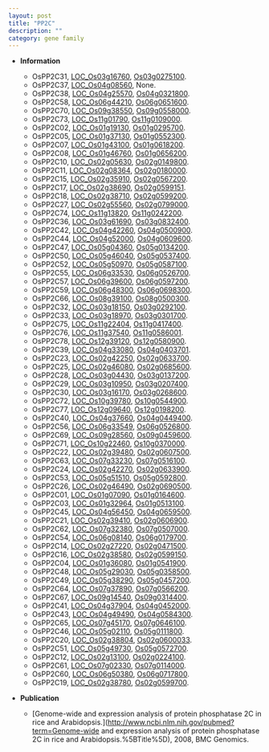 ```yaml
---
layout: post
title: "PP2C"
description: ""
category: gene family
---
```


* **Information**  
    + OsPP2C31, [LOC_Os03g16760](http://rice.uga.edu/cgi-bin/ORF_infopage.cgi?orf=LOC_Os03g16760), [Os03g0275100](https://rapdb.dna.affrc.go.jp/locus/?name=Os03g0275100).
    + OsPP2C37, [LOC_Os04g08560](http://rice.uga.edu/cgi-bin/ORF_infopage.cgi?orf=LOC_Os04g08560), None.
    + OsPP2C38, [LOC_Os04g25570](http://rice.uga.edu/cgi-bin/ORF_infopage.cgi?orf=LOC_Os04g25570), [Os04g0321800](https://rapdb.dna.affrc.go.jp/locus/?name=Os04g0321800).
    + OsPP2C58, [LOC_Os06g44210](http://rice.uga.edu/cgi-bin/ORF_infopage.cgi?orf=LOC_Os06g44210), [Os06g0651600](https://rapdb.dna.affrc.go.jp/locus/?name=Os06g0651600).
    + OsPP2C70, [LOC_Os09g38550](http://rice.uga.edu/cgi-bin/ORF_infopage.cgi?orf=LOC_Os09g38550), [Os09g0558000](https://rapdb.dna.affrc.go.jp/locus/?name=Os09g0558000).
    + OsPP2C73, [LOC_Os11g01790](http://rice.uga.edu/cgi-bin/ORF_infopage.cgi?orf=LOC_Os11g01790), [Os11g0109000](https://rapdb.dna.affrc.go.jp/locus/?name=Os11g0109000).
    + OsPP2C02, [LOC_Os01g19130](http://rice.uga.edu/cgi-bin/ORF_infopage.cgi?orf=LOC_Os01g19130), [Os01g0295700](https://rapdb.dna.affrc.go.jp/locus/?name=Os01g0295700).
    + OsPP2C05, [LOC_Os01g37130](http://rice.uga.edu/cgi-bin/ORF_infopage.cgi?orf=LOC_Os01g37130), [Os01g0552300](https://rapdb.dna.affrc.go.jp/locus/?name=Os01g0552300).
    + OsPP2C07, [LOC_Os01g43100](http://rice.uga.edu/cgi-bin/ORF_infopage.cgi?orf=LOC_Os01g43100), [Os01g0618200](https://rapdb.dna.affrc.go.jp/locus/?name=Os01g0618200).
    + OsPP2C08, [LOC_Os01g46760](http://rice.uga.edu/cgi-bin/ORF_infopage.cgi?orf=LOC_Os01g46760), [Os01g0656200](https://rapdb.dna.affrc.go.jp/locus/?name=Os01g0656200).
    + OsPP2C10, [LOC_Os02g05630](http://rice.uga.edu/cgi-bin/ORF_infopage.cgi?orf=LOC_Os02g05630), [Os02g0149800](https://rapdb.dna.affrc.go.jp/locus/?name=Os02g0149800).
    + OsPP2C11, [LOC_Os02g08364](http://rice.uga.edu/cgi-bin/ORF_infopage.cgi?orf=LOC_Os02g08364), [Os02g0180000](https://rapdb.dna.affrc.go.jp/locus/?name=Os02g0180000).
    + OsPP2C15, [LOC_Os02g35910](http://rice.uga.edu/cgi-bin/ORF_infopage.cgi?orf=LOC_Os02g35910), [Os02g0567200](https://rapdb.dna.affrc.go.jp/locus/?name=Os02g0567200).
    + OsPP2C17, [LOC_Os02g38690](http://rice.uga.edu/cgi-bin/ORF_infopage.cgi?orf=LOC_Os02g38690), [Os02g0599151](https://rapdb.dna.affrc.go.jp/locus/?name=Os02g0599151).
    + OsPP2C18, [LOC_Os02g38710](http://rice.uga.edu/cgi-bin/ORF_infopage.cgi?orf=LOC_Os02g38710), [Os02g0599200](https://rapdb.dna.affrc.go.jp/locus/?name=Os02g0599200).
    + OsPP2C27, [LOC_Os02g55560](http://rice.uga.edu/cgi-bin/ORF_infopage.cgi?orf=LOC_Os02g55560), [Os02g0799000](https://rapdb.dna.affrc.go.jp/locus/?name=Os02g0799000).
    + OsPP2C74, [LOC_Os11g13820](http://rice.uga.edu/cgi-bin/ORF_infopage.cgi?orf=LOC_Os11g13820), [Os11g0242200](https://rapdb.dna.affrc.go.jp/locus/?name=Os11g0242200).
    + OsPP2C36, [LOC_Os03g61690](http://rice.uga.edu/cgi-bin/ORF_infopage.cgi?orf=LOC_Os03g61690), [Os03g0832400](https://rapdb.dna.affrc.go.jp/locus/?name=Os03g0832400).
    + OsPP2C42, [LOC_Os04g42260](http://rice.uga.edu/cgi-bin/ORF_infopage.cgi?orf=LOC_Os04g42260), [Os04g0500900](https://rapdb.dna.affrc.go.jp/locus/?name=Os04g0500900).
    + OsPP2C44, [LOC_Os04g52000](http://rice.uga.edu/cgi-bin/ORF_infopage.cgi?orf=LOC_Os04g52000), [Os04g0609600](https://rapdb.dna.affrc.go.jp/locus/?name=Os04g0609600).
    + OsPP2C47, [LOC_Os05g04360](http://rice.uga.edu/cgi-bin/ORF_infopage.cgi?orf=LOC_Os05g04360), [Os05g0134200](https://rapdb.dna.affrc.go.jp/locus/?name=Os05g0134200).
    + OsPP2C50, [LOC_Os05g46040](http://rice.uga.edu/cgi-bin/ORF_infopage.cgi?orf=LOC_Os05g46040), [Os05g0537400](https://rapdb.dna.affrc.go.jp/locus/?name=Os05g0537400).
    + OsPP2C52, [LOC_Os05g50970](http://rice.uga.edu/cgi-bin/ORF_infopage.cgi?orf=LOC_Os05g50970), [Os05g0587100](https://rapdb.dna.affrc.go.jp/locus/?name=Os05g0587100).
    + OsPP2C55, [LOC_Os06g33530](http://rice.uga.edu/cgi-bin/ORF_infopage.cgi?orf=LOC_Os06g33530), [Os06g0526700](https://rapdb.dna.affrc.go.jp/locus/?name=Os06g0526700).
    + OsPP2C57, [LOC_Os06g39600](http://rice.uga.edu/cgi-bin/ORF_infopage.cgi?orf=LOC_Os06g39600), [Os06g0597200](https://rapdb.dna.affrc.go.jp/locus/?name=Os06g0597200).
    + OsPP2C59, [LOC_Os06g48300](http://rice.uga.edu/cgi-bin/ORF_infopage.cgi?orf=LOC_Os06g48300), [Os06g0698300](https://rapdb.dna.affrc.go.jp/locus/?name=Os06g0698300).
    + OsPP2C66, [LOC_Os08g39100](http://rice.uga.edu/cgi-bin/ORF_infopage.cgi?orf=LOC_Os08g39100), [Os08g0500300](https://rapdb.dna.affrc.go.jp/locus/?name=Os08g0500300).
    + OsPP2C32, [LOC_Os03g18150](http://rice.uga.edu/cgi-bin/ORF_infopage.cgi?orf=LOC_Os03g18150), [Os03g0292100](https://rapdb.dna.affrc.go.jp/locus/?name=Os03g0292100).
    + OsPP2C33, [LOC_Os03g18970](http://rice.uga.edu/cgi-bin/ORF_infopage.cgi?orf=LOC_Os03g18970), [Os03g0301700](https://rapdb.dna.affrc.go.jp/locus/?name=Os03g0301700).
    + OsPP2C75, [LOC_Os11g22404](http://rice.uga.edu/cgi-bin/ORF_infopage.cgi?orf=LOC_Os11g22404), [Os11g0417400](https://rapdb.dna.affrc.go.jp/locus/?name=Os11g0417400).
    + OsPP2C76, [LOC_Os11g37540](http://rice.uga.edu/cgi-bin/ORF_infopage.cgi?orf=LOC_Os11g37540), [Os11g0586001](https://rapdb.dna.affrc.go.jp/locus/?name=Os11g0586001).
    + OsPP2C78, [LOC_Os12g39120](http://rice.uga.edu/cgi-bin/ORF_infopage.cgi?orf=LOC_Os12g39120), [Os12g0580900](https://rapdb.dna.affrc.go.jp/locus/?name=Os12g0580900).
    + OsPP2C39, [LOC_Os04g33080](http://rice.uga.edu/cgi-bin/ORF_infopage.cgi?orf=LOC_Os04g33080), [Os04g0403701](https://rapdb.dna.affrc.go.jp/locus/?name=Os04g0403701).
    + OsPP2C23, [LOC_Os02g42250](http://rice.uga.edu/cgi-bin/ORF_infopage.cgi?orf=LOC_Os02g42250), [Os02g0633700](https://rapdb.dna.affrc.go.jp/locus/?name=Os02g0633700).
    + OsPP2C25, [LOC_Os02g46080](http://rice.uga.edu/cgi-bin/ORF_infopage.cgi?orf=LOC_Os02g46080), [Os02g0685600](https://rapdb.dna.affrc.go.jp/locus/?name=Os02g0685600).
    + OsPP2C28, [LOC_Os03g04430](http://rice.uga.edu/cgi-bin/ORF_infopage.cgi?orf=LOC_Os03g04430), [Os03g0137200](https://rapdb.dna.affrc.go.jp/locus/?name=Os03g0137200).
    + OsPP2C29, [LOC_Os03g10950](http://rice.uga.edu/cgi-bin/ORF_infopage.cgi?orf=LOC_Os03g10950), [Os03g0207400](https://rapdb.dna.affrc.go.jp/locus/?name=Os03g0207400).
    + OsPP2C30, [LOC_Os03g16170](http://rice.uga.edu/cgi-bin/ORF_infopage.cgi?orf=LOC_Os03g16170), [Os03g0268600](https://rapdb.dna.affrc.go.jp/locus/?name=Os03g0268600).
    + OsPP2C72, [LOC_Os10g39780](http://rice.uga.edu/cgi-bin/ORF_infopage.cgi?orf=LOC_Os10g39780), [Os10g0544900](https://rapdb.dna.affrc.go.jp/locus/?name=Os10g0544900).
    + OsPP2C77, [LOC_Os12g09640](http://rice.uga.edu/cgi-bin/ORF_infopage.cgi?orf=LOC_Os12g09640), [Os12g0198200](https://rapdb.dna.affrc.go.jp/locus/?name=Os12g0198200).
    + OsPP2C40, [LOC_Os04g37660](http://rice.uga.edu/cgi-bin/ORF_infopage.cgi?orf=LOC_Os04g37660), [Os04g0449400](https://rapdb.dna.affrc.go.jp/locus/?name=Os04g0449400).
    + OsPP2C56, [LOC_Os06g33549](http://rice.uga.edu/cgi-bin/ORF_infopage.cgi?orf=LOC_Os06g33549), [Os06g0526800](https://rapdb.dna.affrc.go.jp/locus/?name=Os06g0526800).
    + OsPP2C69, [LOC_Os09g28560](http://rice.uga.edu/cgi-bin/ORF_infopage.cgi?orf=LOC_Os09g28560), [Os09g0459600](https://rapdb.dna.affrc.go.jp/locus/?name=Os09g0459600).
    + OsPP2C71, [LOC_Os10g22460](http://rice.uga.edu/cgi-bin/ORF_infopage.cgi?orf=LOC_Os10g22460), [Os10g0370000](https://rapdb.dna.affrc.go.jp/locus/?name=Os10g0370000).
    + OsPP2C22, [LOC_Os02g39480](http://rice.uga.edu/cgi-bin/ORF_infopage.cgi?orf=LOC_Os02g39480), [Os02g0607500](https://rapdb.dna.affrc.go.jp/locus/?name=Os02g0607500).
    + OsPP2C63, [LOC_Os07g33230](http://rice.uga.edu/cgi-bin/ORF_infopage.cgi?orf=LOC_Os07g33230), [Os07g0516100](https://rapdb.dna.affrc.go.jp/locus/?name=Os07g0516100).
    + OsPP2C24, [LOC_Os02g42270](http://rice.uga.edu/cgi-bin/ORF_infopage.cgi?orf=LOC_Os02g42270), [Os02g0633900](https://rapdb.dna.affrc.go.jp/locus/?name=Os02g0633900).
    + OsPP2C53, [LOC_Os05g51510](http://rice.uga.edu/cgi-bin/ORF_infopage.cgi?orf=LOC_Os05g51510), [Os05g0592800](https://rapdb.dna.affrc.go.jp/locus/?name=Os05g0592800).
    + OsPP2C26, [LOC_Os02g46490](http://rice.uga.edu/cgi-bin/ORF_infopage.cgi?orf=LOC_Os02g46490), [Os02g0690500](https://rapdb.dna.affrc.go.jp/locus/?name=Os02g0690500).
    + OsPP2C01, [LOC_Os01g07090](http://rice.uga.edu/cgi-bin/ORF_infopage.cgi?orf=LOC_Os01g07090), [Os01g0164600](https://rapdb.dna.affrc.go.jp/locus/?name=Os01g0164600).
    + OsPP2C03, [LOC_Os01g32964](http://rice.uga.edu/cgi-bin/ORF_infopage.cgi?orf=LOC_Os01g32964), [Os01g0513100](https://rapdb.dna.affrc.go.jp/locus/?name=Os01g0513100).
    + OsPP2C45, [LOC_Os04g56450](http://rice.uga.edu/cgi-bin/ORF_infopage.cgi?orf=LOC_Os04g56450), [Os04g0659500](https://rapdb.dna.affrc.go.jp/locus/?name=Os04g0659500).
    + OsPP2C21, [LOC_Os02g39410](http://rice.uga.edu/cgi-bin/ORF_infopage.cgi?orf=LOC_Os02g39410), [Os02g0606900](https://rapdb.dna.affrc.go.jp/locus/?name=Os02g0606900).
    + OsPP2C62, [LOC_Os07g32380](http://rice.uga.edu/cgi-bin/ORF_infopage.cgi?orf=LOC_Os07g32380), [Os07g0507000](https://rapdb.dna.affrc.go.jp/locus/?name=Os07g0507000).
    + OsPP2C54, [LOC_Os06g08140](http://rice.uga.edu/cgi-bin/ORF_infopage.cgi?orf=LOC_Os06g08140), [Os06g0179700](https://rapdb.dna.affrc.go.jp/locus/?name=Os06g0179700).
    + OsPP2C14, [LOC_Os02g27220](http://rice.uga.edu/cgi-bin/ORF_infopage.cgi?orf=LOC_Os02g27220), [Os02g0471500](https://rapdb.dna.affrc.go.jp/locus/?name=Os02g0471500).
    + OsPP2C16, [LOC_Os02g38580](http://rice.uga.edu/cgi-bin/ORF_infopage.cgi?orf=LOC_Os02g38580), [Os02g0599150](https://rapdb.dna.affrc.go.jp/locus/?name=Os02g0599150).
    + OsPP2C04, [LOC_Os01g36080](http://rice.uga.edu/cgi-bin/ORF_infopage.cgi?orf=LOC_Os01g36080), [Os01g0541900](https://rapdb.dna.affrc.go.jp/locus/?name=Os01g0541900).
    + OsPP2C48, [LOC_Os05g29030](http://rice.uga.edu/cgi-bin/ORF_infopage.cgi?orf=LOC_Os05g29030), [Os05g0358500](https://rapdb.dna.affrc.go.jp/locus/?name=Os05g0358500).
    + OsPP2C49, [LOC_Os05g38290](http://rice.uga.edu/cgi-bin/ORF_infopage.cgi?orf=LOC_Os05g38290), [Os05g0457200](https://rapdb.dna.affrc.go.jp/locus/?name=Os05g0457200).
    + OsPP2C64, [LOC_Os07g37890](http://rice.uga.edu/cgi-bin/ORF_infopage.cgi?orf=LOC_Os07g37890), [Os07g0566200](https://rapdb.dna.affrc.go.jp/locus/?name=Os07g0566200).
    + OsPP2C67, [LOC_Os09g14540](http://rice.uga.edu/cgi-bin/ORF_infopage.cgi?orf=LOC_Os09g14540), [Os09g0314400](https://rapdb.dna.affrc.go.jp/locus/?name=Os09g0314400).
    + OsPP2C41, [LOC_Os04g37904](http://rice.uga.edu/cgi-bin/ORF_infopage.cgi?orf=LOC_Os04g37904), [Os04g0452000](https://rapdb.dna.affrc.go.jp/locus/?name=Os04g0452000).
    + OsPP2C43, [LOC_Os04g49490](http://rice.uga.edu/cgi-bin/ORF_infopage.cgi?orf=LOC_Os04g49490), [Os04g0584300](https://rapdb.dna.affrc.go.jp/locus/?name=Os04g0584300).
    + OsPP2C65, [LOC_Os07g45170](http://rice.uga.edu/cgi-bin/ORF_infopage.cgi?orf=LOC_Os07g45170), [Os07g0646100](https://rapdb.dna.affrc.go.jp/locus/?name=Os07g0646100).
    + OsPP2C46, [LOC_Os05g02110](http://rice.uga.edu/cgi-bin/ORF_infopage.cgi?orf=LOC_Os05g02110), [Os05g0111800](https://rapdb.dna.affrc.go.jp/locus/?name=Os05g0111800).
    + OsPP2C20, [LOC_Os02g38804](http://rice.uga.edu/cgi-bin/ORF_infopage.cgi?orf=LOC_Os02g38804), [Os02g0600033](https://rapdb.dna.affrc.go.jp/locus/?name=Os02g0600033).
    + OsPP2C51, [LOC_Os05g49730](http://rice.uga.edu/cgi-bin/ORF_infopage.cgi?orf=LOC_Os05g49730), [Os05g0572700](https://rapdb.dna.affrc.go.jp/locus/?name=Os05g0572700).
    + OsPP2C12, [LOC_Os02g13100](http://rice.uga.edu/cgi-bin/ORF_infopage.cgi?orf=LOC_Os02g13100), [Os02g0224100](https://rapdb.dna.affrc.go.jp/locus/?name=Os02g0224100).
    + OsPP2C61, [LOC_Os07g02330](http://rice.uga.edu/cgi-bin/ORF_infopage.cgi?orf=LOC_Os07g02330), [Os07g0114000](https://rapdb.dna.affrc.go.jp/locus/?name=Os07g0114000).
    + OsPP2C60, [LOC_Os06g50380](http://rice.uga.edu/cgi-bin/ORF_infopage.cgi?orf=LOC_Os06g50380), [Os06g0717800](https://rapdb.dna.affrc.go.jp/locus/?name=Os06g0717800).
    + OsPP2C19, [LOC_Os02g38780](http://rice.uga.edu/cgi-bin/ORF_infopage.cgi?orf=LOC_Os02g38780), [Os02g0599700](https://rapdb.dna.affrc.go.jp/locus/?name=Os02g0599700).

* **Publication**  
    + [Genome-wide and expression analysis of protein phosphatase 2C in rice and Arabidopsis.](http://www.ncbi.nlm.nih.gov/pubmed?term=Genome-wide and expression analysis of protein phosphatase 2C in rice and Arabidopsis.%5BTitle%5D), 2008, BMC Genomics.


